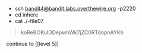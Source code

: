 - ssh bandit4@bandit.labs.overthewire.org -p2220
- cd inhere
- cat ./-file07
> koReBOKuIDDepwhWk7jZC0RTdopnAYKh

continue to [[level 5]]
